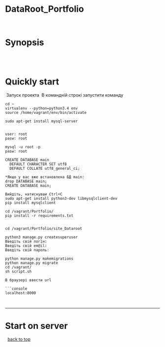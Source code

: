 # DataRoot_Portfolio
​
# Synopsis
​
​
---
# Quickly start
​
Запуск проекта
​
В командній строкі запустити команду
​
```console
cd ~
virtualenv --python=python3.4 env
source /home/vagrant/env/bin/activate
​
sudo apt-get install mysql-server
​
​
user: root
pasw: root
​
mysql -u root -p
pasw: root
​
CREATE DATABASE main
  DEFAULT CHARACTER SET utf8
  DEFAULT COLLATE utf8_general_ci;
​
*Якщо у вас вже встановлена БД main:
drop DATABASE main;
CREATE DATABASE main;
​
Вийдіть, натиснувши Ctrl+C
sudo apt-get install python3-dev libmysqlclient-dev
pip install mysqlclient
​
cd /vagrant/Portfolio/
pip install -r requirements.txt
​
​
cd /vagrant/Portfolio/site_Dataroot
​
python3 manage.py createsuperuser
Введіть свій логін:
Введіть свій em@il:
Введіть свій пароль:
​
python manage.py makemigrations
python manage.py migrate
cd /vagrant/
sh script.sh
​
В браузері ввести url
​
```console
localhost:8000
​
​
```
---
# Start on server
​
​
[back to top](#synopsis)
